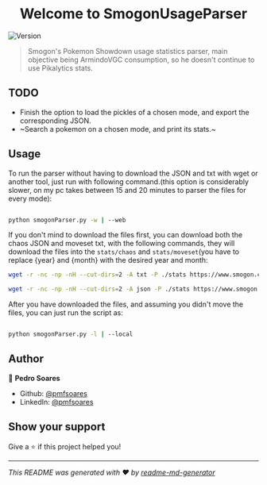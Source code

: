 
<h1  align="center">Welcome to SmogonUsageParser </h1>

<p>

<img  alt="Version"  src="https://img.shields.io/badge/version-0.5-blue.svg?cacheSeconds=2592000"  />

</p>

  

> Smogon's Pokemon Showdown usage statistics parser, main objective being ArmindoVGC consumption, so he doesn't continue to use Pikalytics stats.

## TODO

* Finish the option to load the pickles of a chosen mode, and export the corresponding JSON.
* ~Search a pokemon on a chosen mode, and print its stats.~

  

## Usage

  
To run the parser without having to download the JSON and txt with wget or another tool, just run with following command.(this option is considerably slower, on my pc takes between 15 and 20 minutes to parser the files for every mode):
```sh

python smogonParser.py -w | --web

```
If you don't mind to download the files first, you can download both the chaos JSON and moveset txt, with the following commands, they will download the files into the `stats/chaos` and `stats/moveset`(you have to replace {year} and {month} with the desired year and month:

```sh
wget -r -nc -np -nH --cut-dirs=2 -A txt -P ./stats https://www.smogon.com/stats/{year}-{month}/moveset/

wget -r -nc -np -nH --cut-dirs=2 -A json -P ./stats https://www.smogon.com/stats/{year}-{month}/chaos/

```

After you have downloaded the files, and assuming you didn't move the files, you can just run the script as:
```sh

python smogonParser.py -l | --local
```

  

## Author



👤 **Pedro Soares**

* Github: [@pmfsoares](https://github.com/pmfsoares)
* LinkedIn: [@pmfsoares](https://www.linkedin.com/in/pmfsoares/)
  

## Show your support

  

Give a ⭐️ if this project helped you!

***
_This README was generated with ❤️ by [readme-md-generator](https://github.com/kefranabg/readme-md-generator)_

